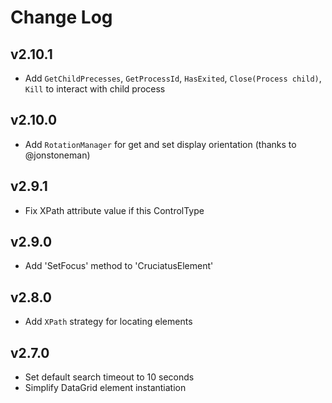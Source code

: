 ﻿# Change Log

<!--## Unreleased-->
## v2.10.1

- Add `GetChildPrecesses`, `GetProcessId`, `HasExited`, `Close(Process child)`, `Kill` to interact with child process


## v2.10.0

- Add `RotationManager` for get and set display orientation (thanks to @jonstoneman)


## v2.9.1

- Fix XPath attribute value if this ControlType


## v2.9.0

- Add 'SetFocus' method to 'CruciatusElement'


## v2.8.0

- Add `XPath` strategy for locating elements


## v2.7.0

- Set default search timeout to 10 seconds
- Simplify DataGrid element instantiation




